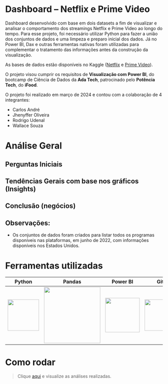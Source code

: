 # Dashboard – Netflix e Prime Video

﻿Dashboard desenvolvido com base em dois datasets a fim de visualizar e analisar o comportamento dos streamings Netflix e Prime Video ao longo do tempo. Para esse projeto, foi necessário utilizar Python para fazer a união dos conjuntos de dados e uma limpeza e preparo inicial dos dados. Já no Power BI, Dax e outras ferramentas nativas foram utilizadas para complementar o tratamento das informações antes da construção da visualização.
 
As bases de dados estão disponíveis no Kaggle ([Netflix](https://www.kaggle.com/datasets/victorsoeiro/netflix-tv-shows-and-movies?select=titles.csv) e [Prime Video](https://www.kaggle.com/datasets/victorsoeiro/amazon-prime-tv-shows-and-movies?select=titles.csv)).

O projeto visou cumprir os requisitos de **Visualização com Power BI**, do bootcamp de Ciência de Dados da **Ada Tech**, patrocinado pelo **Potência Tech**, do **iFood**. 

O projeto foi realizado em março de 2024 e contou com a colaboração de 4 integrantes:
* Carlos André
* Jhenyffer Oliveira
* Rodrigo Udenal
* Wallace Souza

# Análise Geral

## Perguntas Iniciais


## Tendências Gerais com base nos gráficos (Insights)


## Conclusão (negócios)



## Observações:
+ Os conjuntos de dados foram criados para listar todos os programas disponíveis nas plataformas, em junho de 2022, com informações disponíveis nos Estados Unidos.


# Ferramentas utilizadas

| Python | Pandas | Power BI | Git | 
| ------ | ------ | -------- | --- | 
| <img src="https://s3.dualstack.us-east-2.amazonaws.com/pythondotorg-assets/media/files/python-logo-only.svg" width="100"> | <img src="https://upload.wikimedia.org/wikipedia/commons/e/ed/Pandas_logo.svg" width="180"> | <img src="https://upload.wikimedia.org/wikipedia/commons/c/cf/New_Power_BI_Logo.svg" width="110"> | <img src="https://git-scm.com/images/logos/downloads/Git-Icon-1788C.svg" width="100"> |

# Como rodar

> Clique [aqui](https://github.com/JhenyfferOliveira/Projeto-PowerBI-Ada/blob/main/dataset.ipynb) e visualize as análises realizadas.

